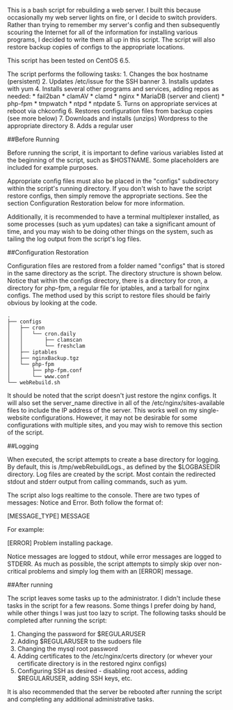 This is a bash script for rebuilding a web server. I built this because occasionally my web server lights on fire, or I decide to switch providers. Rather than trying to remember my server's config and then subsequently scouring the Internet for all of the information for installing various programs, I decided to write them all up in this script. The script will also restore backup copies of configs to the appropriate locations.

This script has been tested on CentOS 6.5.

The script performs the following tasks:
	1. Changes the box hostname (persistent)
	2. Updates /etc/issue for the SSH banner
	3. Installs updates with yum
	4. Installs several other programs and services, adding repos as needed:
		* fail2ban
		* clamAV
		* clamd
		* nginx
		* MariaDB (server and client)
		* php-fpm
		* tmpwatch
		* ntpd
		* ntpdate
	5. Turns on appropriate services at reboot via chkconfig
	6. Restores configuration files from backup copies (see more below)
	7. Downloads and installs (unzips) Wordpress to the appropriate directory
	8. Adds a regular user

##Before Running

Before running the script, it is important to define various variables listed at the beginning of the script, such as $HOSTNAME. Some placeholders are included for example purposes.

Appropriate config files must also be placed in the "configs" subdirectory within the script's running directory. If you don't wish to have the script restore configs, then simply remove the appropriate sections.  See the section Configuration Restoration below for more information.

Additionally, it is recommended to have a terminal multiplexer installed, as some processes (such as yum updates) can take a significant amount of time, and you may wish to be doing other things on the system, such as tailing the log output from the script's log files.

##Configuration Restoration

Configuration files are restored from a folder named "configs" that is stored in the same directory as the script. The directory structure is shown below. Notice that within the configs directory, there is a directory for cron, a directory for php-fpm, a regular file for iptables, and a tarball for nginx configs. The method used by this script to restore files should be fairly obvious by looking at the code.
```
.
├── configs
│   ├── cron
│   │   └── cron.daily
│   │       ├── clamscan
│   │       └── freshclam
│   ├── iptables
│   ├── nginxBackup.tgz
│   └── php-fpm
│       ├── php-fpm.conf
│       └── www.conf
└── webRebuild.sh
```
It should be noted that the script doesn't just restore the nginx configs. It will also set the server_name directive in all of the /etc/nginx/sites-available files to include the IP address of the server. This works well on my single-website configurations. However, it may not be desirable for some configurations with multiple sites, and you may wish to remove this section of the script.

##Logging

When executed, the script attempts to create a base directory for logging. By default, this is /tmp/webRebuildLogs., as defined by the $LOGBASEDIR directory. Log files are created by the script. Most contain the redirected stdout and stderr output from calling commands, such as yum.

The script also logs realtime to the console. There are two types of messages: Notice and Error. Both follow the format of:

[MESSAGE_TYPE] MESSAGE

For example:

[ERROR] Problem installing package.

Notice messages are logged to stdout, while error messages are logged to STDERR. As much as possible, the script attempts to simply skip over non-critical problems and simply log them with an [ERROR] message.

##After running

The script leaves some tasks up to the administrator. I didn't include these tasks in the script for a few reasons. Some things I prefer doing by hand, while other things I was just too lazy to script. The following tasks should be completed after running the script:

1. Changing the password for $REGULARUSER
2. Adding $REGULARUSER to the sudoers file
3. Changing the mysql root password
4. Adding certificates to the /etc/nginx/certs directory (or whever your certificate directory is in the restored nginx configs)
5. Configuring SSH as desired - disabling root access, adding $REGULARUSER, adding SSH keys, etc.

It is also recommended that the server be rebooted after running the script and completing any additional administrative tasks.



